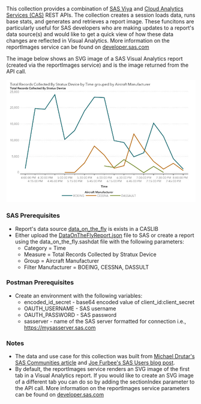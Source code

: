 This collection provides a combination of [SAS Viya](https://developer.sas.com/apis/rest/) and [Cloud Analytics Services (CAS)](https://developer.sas.com/apis/cas/rest/current/apidoc.html) REST APIs. The collection creates a session loads data, runs base stats, and generates and retrieves a report image. These funcitons are particularly useful for SAS developers who are making updates to a report's data source(s) and would like to get a quick view of how these data changes are reflected in Visual Analytics.  More information on the reportImages service can be found on [developer.sas.com](https://developer.sas.com/apis/rest/Visualization/#report-images)

The image below shows an SVG image of a SAS Visual Analytics report (created via the reportImages service) and is the image returned from the API call.

![](./flightDataReportImage.jpg)

### SAS Prerequisites
* Report's data source [data_on_the_fly](./data_on_the_fly.sas7bdat) is exists in a CASLIB
* Either upload the [DataOnTheFlyReport.json](./DataOnTheFlyReport.json) file to SAS or create a report using the data_on_the_fly.sashdat file with the following parameters:
    * Category = Time
    * Measure = Total Records Collected by Stratux Device
    * Group = Aircraft Manufacturer
    * Filter Manufacturer = BOEING, CESSNA, DASSULT
    
### Postman Prerequisites
* Create an environment with the following variables:
    * encoded_id_secret - base64 encoded value of client_id:client_secret
    * OAUTH_USERNAME - SAS username
    * OAUTH_PASSWORD - SAS password
    * sasserver - name of the SAS server formatted for connection i.e., https://mysasserver.sas.com
    
### Notes
* The data and use case for this collection was built from [Michael Drutar's SAS Communities article](https://communities.sas.com/t5/SAS-Communities-Library/How-to-create-animated-line-charts-that-quot-grow-quot-in-SAS/ta-p/500447) and [Joe Furbee's SAS Users blog post](https://blogs.sas.com/content/sgf/2018/10/31/sas-viya-rest-apis-to-access-images-from-sas-visual-analytics/).
* By default, the reportImages service renders an SVG image of the first tab in a Visual Analytics report.  If you would like to create an SVG image of a different tab you can do so by adding the sectionIndex parameter to the API call.  More information on the reportImages service parameters can be found on [developer.sas.com](https://developer.sas.com/apis/rest/Visualization/#operations-2)


